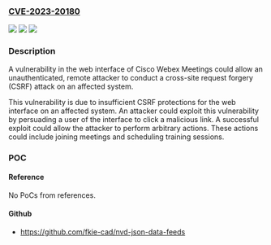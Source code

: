 ### [CVE-2023-20180](https://cve.mitre.org/cgi-bin/cvename.cgi?name=CVE-2023-20180)
![](https://img.shields.io/static/v1?label=Product&message=Cisco%20Webex%20Meetings&color=blue)
![](https://img.shields.io/static/v1?label=Version&message=%3D%2039.10%20&color=brighgreen)
![](https://img.shields.io/static/v1?label=Vulnerability&message=Cross-Site%20Request%20Forgery%20(CSRF)&color=brighgreen)

### Description

A vulnerability in the web interface of Cisco Webex Meetings could allow an unauthenticated, remote attacker to conduct a cross-site request forgery (CSRF) attack on an affected system. This vulnerability is due to insufficient CSRF protections for the web interface on an affected system. An attacker could exploit this vulnerability by persuading a user of the interface to click a malicious link. A successful exploit could allow the attacker to perform arbitrary actions. These actions could include joining meetings and scheduling training sessions.

### POC

#### Reference
No PoCs from references.

#### Github
- https://github.com/fkie-cad/nvd-json-data-feeds

